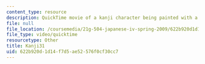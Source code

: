 ```yaml
---
content_type: resource
description: QuickTime movie of a kanji character being painted with a brush.
file: null
file_location: /coursemedia/21g-504-japanese-iv-spring-2009/622b920d1d14f7d5ae52576f0cf30cc7_Kanji31.mov
file_type: video/quicktime
resourcetype: Other
title: Kanji31
uid: 622b920d-1d14-f7d5-ae52-576f0cf30cc7
---
```

